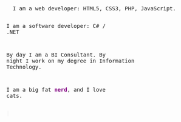 <!DOCTYPE html>
<html lang="en" >
<head>
  <meta charset="UTF-8">
  <title>Gregor J.</title>
  <style>
    .var-highlight {
  color: purple;
  font-weight: bold;
}

.string-highlight {
  color: red;
}

#typewriter {
  font-size: 2em;
  margin: 0;
  font-family: "Courier New";
}
#typewriter:after {
  content: "|";
  -webkit-animation: blink 500ms linear infinite alternate;
          animation: blink 500ms linear infinite alternate;
}

@-webkit-keyframes blink {
  0% {
    opacity: 0;
  }
  100% {
    opacity: 1;
  }
}
@keyframes blink {
  0% {
    opacity: 0;
  }
  100% {
    opacity: 1;
  }
}
</style>

</head>
<body>
<!-- partial:index.partial.html -->
<pre id="typewriter">
  I am a <span class="string-highlight">web developer</span>: HTML5, CSS3, PHP, JavaScript.

  I am a <span class="string-highlight">software developer</span>: C# / .NET

  By day I am a <span class="string-highlight">BI Consultant</span>.
  By night I work on my degree in <span class="string-highlight">Information Technology</span>.

  I am a big fat <span class="var-highlight">nerd</span>, and I love cats.

</pre>
<!-- partial -->
  <script>
    function setupTypewriter(t) {
      var HTML = t.innerHTML;

      t.innerHTML = "";

      var cursorPosition = 0,
          tag = "",
          writingTag = false,
          tagOpen = false,
          typeSpeed = 100,
        tempTypeSpeed = 0;

      var type = function() {
        
          if (writingTag === true) {
              tag += HTML[cursorPosition];
          }

          if (HTML[cursorPosition] === "<") {
              tempTypeSpeed = 0;
              if (tagOpen) {
                  tagOpen = false;
                  writingTag = true;
              } else {
                  tag = "";
                  tagOpen = true;
                  writingTag = true;
                  tag += HTML[cursorPosition];
              }
          }
          if (!writingTag && tagOpen) {
              tag.innerHTML += HTML[cursorPosition];
          }
          if (!writingTag && !tagOpen) {
              if (HTML[cursorPosition] === " ") {
                  tempTypeSpeed = 0;
              }
              else {
                  tempTypeSpeed = (Math.random() * typeSpeed) + 50;
              }
              t.innerHTML += HTML[cursorPosition];
          }
          if (writingTag === true && HTML[cursorPosition] === ">") {
              tempTypeSpeed = (Math.random() * typeSpeed) + 50;
              writingTag = false;
              if (tagOpen) {
                  var newSpan = document.createElement("span");
                  t.appendChild(newSpan);
                  newSpan.innerHTML = tag;
                  tag = newSpan.firstChild;
              }
          }

          cursorPosition += 1;
          if (cursorPosition < HTML.length - 1) {
              setTimeout(type, tempTypeSpeed);
          }

      };

      return {
          type: type
      };
  }

  var typer = document.getElementById('typewriter');

  typewriter = setupTypewriter(typewriter);

  typewriter.type();
  </script>

</body>
</html>


